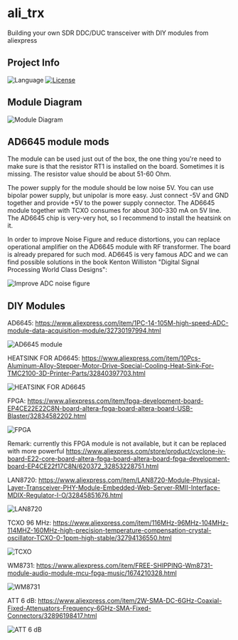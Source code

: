 # ali_trx
Building your own SDR DDC/DUC transceiver with DIY modules from aliexpress

## Project Info
![Language](https://img.shields.io/badge/language-verilog-yellow.svg)
[![License](https://img.shields.io/badge/license-GNU%20GPLv3-blue.svg)](https://www.gnu.org/licenses/gpl.html)


## Module Diagram
![Module Diagram](https://i.imgur.com/4QCVkiy.png)


## AD6645 module mods

The module can be used just out of the box, the one thing you're need to make sure is that the resistor RT1 is installed on the board. Sometimes it is missing. The resistor value should be about 51-60 Ohm. 

The power supply for the module should be low noise 5V. You can use bipolar power supply, but unipolar is more easy. Just connect -5V and GND together and provide +5V to the power supply connector. The AD6645 module together with TCXO consumes for about 300-330 mA on 5V line. The AD6645 chip is very-very hot, so I recommend to install the heatsink on it.

In order to improve Noise Figure and reduce distortions, you can replace operational amplifier on the AD6645 module with RF transformer. The board is already prepared for such mod. AD6645 is very famous ADC and we can find possible solutions in the book Kenton Williston "Digital Signal Processing World Class Designs":

![Improve ADC noise figure](https://i.imgur.com/UiNLvjO.png)



## DIY Modules

AD6645: https://www.aliexpress.com/item/1PC-14-105M-high-speed-ADC-module-data-acquisition-module/32730197994.html

![AD6645 module](https://i.imgur.com/VDfjFQM.jpg)

HEATSINK FOR AD6645: https://www.aliexpress.com/item/10Pcs-Aluminum-Alloy-Stepper-Motor-Drive-Special-Cooling-Heat-Sink-For-TMC2100-3D-Printer-Parts/32840397703.html

![HEATSINK FOR AD6645](https://i.imgur.com/pFud16l.jpg)

FPGA: https://www.aliexpress.com/item/fpga-development-board-EP4CE22E22C8N-board-altera-fpga-board-altera-board-USB-Blaster/32834582202.html

![FPGA](https://i.imgur.com/tBZgi8r.jpg)

Remark: currently this FPGA module is not available, but it can be replaced with more powerful https://www.aliexpress.com/store/product/cyclone-iv-board-E22-core-board-altera-fpga-board-altera-board-fpga-development-board-EP4CE22f17C8N/620372_32853228751.html

LAN8720: https://www.aliexpress.com/item/LAN8720-Module-Physical-Layer-Transceiver-PHY-Module-Embedded-Web-Server-RMII-Interface-MDIX-Regulator-I-O/32845851676.html

![LAN8720](https://i.imgur.com/WoWGo0s.jpg)

TCXO 96 MHz: https://www.aliexpress.com/item/116MHz-96MHz-104MHz-114MHZ-160MHz-high-precision-temperature-compensation-crystal-oscillator-TCXO-0-1ppm-high-stable/32794136550.html

![TCXO](https://i.imgur.com/1rjW7vK.jpg)

WM8731: https://www.aliexpress.com/item/FREE-SHIPPING-Wm8731-module-audio-module-mcu-fpga-music/1674210328.html

![WM8731](https://i.imgur.com/W0RaJWr.jpg)

ATT 6 dB: https://www.aliexpress.com/item/2W-SMA-DC-6GHz-Coaxial-Fixed-Attenuators-Frequency-6GHz-SMA-Fixed-Connectors/32896198417.html

![ATT 6 dB](https://i.imgur.com/c58DhRB.jpg)










